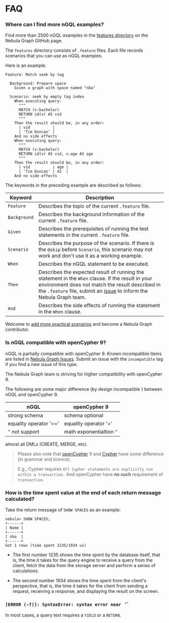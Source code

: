 # FAQ


### Where can I find more nGQL examples?

Find more than 2500 nGQL examples in the [features directory](https://github.com/vesoft-inc/nebula-graph/tree/master/tests/tck/features) on the Nebula Graph GitHub page.

The `features` directory consists of `.feature` files. Each file records scenarios that you can use as nGQL examples.

Here is an example:

```text
Feature: Match seek by tag

  Background: Prepare space
    Given a graph with space named "nba"

  Scenario: seek by empty tag index
    When executing query:
      """
      MATCH (v:bachelor)
      RETURN id(v) AS vid
      """
    Then the result should be, in any order:
      | vid          |
      | 'Tim Duncan' |
    And no side effects
    When executing query:
      """
      MATCH (v:bachelor)
      RETURN id(v) AS vid, v.age AS age
      """
    Then the result should be, in any order:
      | vid          | age |
      | 'Tim Duncan' | 42  |
    And no side effects
```

The keywords in the preceding example are described as follows:

|Keyword|Description|
|-|-|
|`Feature`|Describes the topic of the current `.feature` file.|
|`Background`|Describes the background information of the current `.feature` file.|
|`Given`|Describes the prerequisites of running the test statements in the current `.feature` file.|
|`Scenario`|Describes the purpose of the scenario. If there is the `@skip` before `Scenario`, this scenario may not work and don't use it as a working example.|
|`When`|Describes the nGQL statement to be executed.|
|`Then`|Describes the expected result of running the statement in the `When` clause. If the result in your environment does not match the result described in the `.feature` file, submit an [issue](https://github.com/vesoft-inc/nebula-graph/issues) to inform the Nebula Graph team.|
|`And`|Describes the side effects of running the statement in the `When` clause.|

Welcome to [add more practical scenarios](https://docs.nebula-graph.io/1.1/manual-EN/4.contributions/how-to-contribute/) and become a Nebula Graph contributor.

### Is nGQL compatible with openCypher 9?

nGQL is partially compatible with openCypher 9. Known incompatible items are listed in [Nebula Graph Issues](https://github.com/vesoft-inc/nebula-graph/issues). Submit an issue with the `incompatible` tag if you find a new issue of this type.

The Nebula Graph team is striving for higher compatibility with openCypher 9.

The following are some major difference (by design incompatible ) between nGQL and openCypher 9.

| nGQL | openCypher 9 |
| - | - |
| strong schema | schema optional |
| equality operator '==' |  equality operator '=' |
| `^` not support | math exponentialtion `^` |  

almost all DMLs (CREATE, MERGE, etc).

> Please also note that [openCypher](http://www.opencypher.org/) 9 and [Cypher](https://neo4j.com/developer/cypher/) have some difference (in grammar and licence). 

> E.g., Cypher requires `All Cypher statements are explicitly run within a transaction.` And openCypher have **no such** requirement of `transaction`.

### How is the time spent value at the end of each return message calculated?

Take the return message of `SHOW SPACES` as an example:

```nGQL
nebula> SHOW SPACES;
+------+
| Name |
+------+
| nba  |
+------+
Got 1 rows (time spent 1235/1934 us)
```

* The first number 1235 shows the time spent by the database itself, that is, the time it takes for the query engine to receive a query from the client, fetch the data from the storage server and perform a series of calculations.

* The second number 1934 shows the time spent from the client's perspective, that is, the time it takes for the client from sending a request, receiving a response, and displaying the result on the screen.

### `[ERROR (-7)]: SyntaxError: syntax error near ` '`  

In most cases, a query text requires a `YIELD` or a `RETURN`.